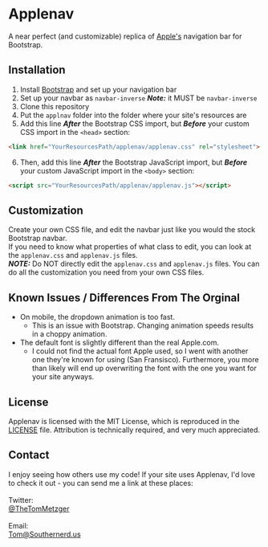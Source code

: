 # Applenav
A near perfect (and customizable) replica of [Apple's](http://www.apple.com) navigation bar for Bootstrap.


## Installation
1) Install [Bootstrap](http://getbootstrap.com/) and set up your navigation bar <br>
2) Set up your navbar as `navbar-inverse` ***Note:*** it MUST be `navbar-inverse` <br>
3) Clone this repository <br>
4) Put the `applnav` folder into the folder where your site's resources are <br>
5) Add this line ***After*** the Bootstrap CSS import, but ***Before*** your custom CSS import in the `<head>` section:
```HTML
<link href="YourResourcesPath/applenav/applenav.css" rel="stylesheet">
```
6) Then, add this line ***After*** the Bootstrap JavaScript import, but ***Before*** your custom JavaScript import in the `<body>` section:
```HTML
<script src="YourResourcesPath/applenav/applenav.js"></script>
```


## Customization
Create your own CSS file, and edit the navbar just like you would the stock Bootstrap navbar. <br>
If you need to know what properties of what class to edit, you can look at the `applenav.css` and `applenav.js` files. <br>
***NOTE:*** Do NOT directly edit the `applenav.css` and `applenav.js` files. You can do all the customization you need from your own CSS files. <br>


## Known Issues / Differences From The Orginal
* On mobile, the dropdown animation is too fast.
  * This is an issue with Bootstrap. Changing animation speeds results in a choppy animation. 
* The default font is slightly different than the real Apple.com. 
  * I could not find the actual font Apple used, so I went with another one they're known for using (San Fransisco). Furthermore, you more than likely will end up overwriting the font with the one you want for your site anyways.
  
  
## License
Applenav is licensed with the MIT License, which is reproduced in the [LICENSE](https://github.com/TheTomMetzger/Applenav/blob/master/LICENSE) file. Attribution is technically required, and very much appreciated.


## Contact
I enjoy seeing how others use my code! If your site uses Applenav, I'd love to check it out - you can send me a link at these places: <br> <br>
Twitter:<br>
[@TheTomMetzger](http://www.twitter.com/thetommetzger) <br>
<br>
Email:<br>
[Tom@Southernerd.us](mailto:tom@southernerd.us)
